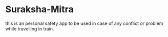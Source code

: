 # Suraksha-Mitra
this is an personal safety app to be used in case of any conflict or problem while travelling in train.
